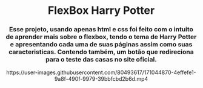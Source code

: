 <h1 align="center"> FlexBox Harry Potter </h1>
<h3 align="center"> Esse projeto, usando apenas html e css foi feito com o intuito de aprender mais sobre o flexbox, tendo o tema de Harry Potter e apresentando cada uma de suas páginas assim como suas caracteristicas. Contendo também, um botão que redireciona para o teste das casas no site oficial. </h3>

<p align="center">
          https://user-images.githubusercontent.com/80493617/171044870-4effefe1-9a8f-490f-9979-39bbfcbd2b6d.mp4
</p>





